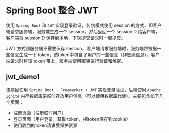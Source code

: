 # Spring Boot 整合 JWT

使用 `Spring Boot` 和 `JWT` 实现登录验证，传统模式使用 session 的方式，即客户端请求服务端，服务端生成一个 session，然后返回一个 sessionID 给客户端，客户端将 sessionID 保存到本地，下次提交请求时一起提交。

JWT 方式则服务端不需要保存 session，客户端请求服务端时，服务端将根据一些信息生成一个 token，该token中包含了用户的一些信息（非敏感信息），客户端请求时将该 token 带上，服务端使用密钥进行验证和解密。

## jwt_demo1

该项目使用 `Spring Boot + Freemarker + JWT` 实现登录验证，后端使用 `Apache Ignite` 内存数据库来临时存放用户信息（可以使用数据库代替）。主要包含如下几个页面：

* 注册页面（注册临时用户）
* 登录页面（用户登录，获取 token，把token保存到cookie）
* 使用收到的token请求受保护资源
